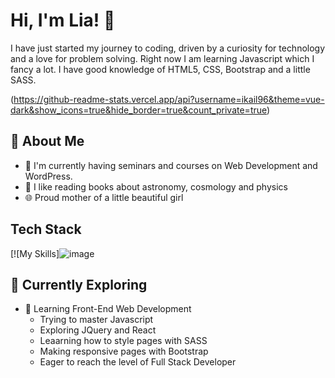 

# Hi, I'm Lia! 👋

I have just started my journey to coding, driven by a curiosity for technology and a love for problem solving. Right now I am  learning Javascript which I fancy a lot. I have good knowledge of HTML5, CSS, Bootstrap and a little SASS. 

(https://github-readme-stats.vercel.app/api?username=ikail96&theme=vue-dark&show_icons=true&hide_border=true&count_private=true)

## 🚀 About Me

- 🔭 I'm currently having seminars and courses on Web Development and WordPress.
- 📝 I like reading books about astronomy, cosmology and physics
- 🌐 Proud mother of a little beautiful girl 


## Tech Stack
[![My Skills]![image](https://github.com/user-attachments/assets/4c846852-a408-470d-916d-2fea9a51fe68)



## 🌱 Currently Exploring

- 🚀 Learning Front-End Web Development
  - Trying to master Javascript
  - Exploring JQuery and React
  - Leaarning how to style pages with SASS
  - Making responsive pages with Bootstrap
  - Eager to reach the level of Full Stack Developer 

 




